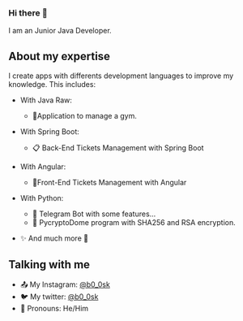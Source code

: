 
<!--
**b0-0sk/b0-0sk** is a ✨ _special_ ✨ repository because its `README.md` (this file) appears on your GitHub profile.
-->
### Hi there 👋
 I am an Junior Java Developer. 
 
 ## About my expertise 
 
 I create apps with differents development languages to improve my knowledge. This includes: 
 
  - With Java Raw: 
    - 🤸‍Application to manage a gym. 
    
  - With Spring Boot: 
    - 📋 Back-End Tickets Management with Spring Boot 
    
  - With Angular: 
    - 👱‍Front-End Tickets Management with Angular 
    
  - With Python: 
    - 🤖 Telegram Bot with some features… 
    - 📩 PycryptoDome program with SHA256 and RSA encryption. 
    
  - ✨ And much more 🙂 
  
 ## Talking with me 
 
  - 📤 My Instagram: [@b0_0sk](https://www.instagram.com/b0_0sk/) 
  - 🐦 My twitter: [@b0_0sk](https://twitter.com/b0_0sk) 
  - 💬 Pronouns: He/Him 
